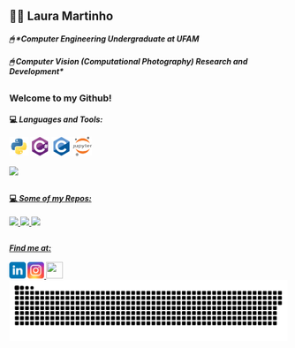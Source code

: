 ## 👩‍💻 Laura Martinho
##### 🖱 *Computer Engineering Undergraduate at UFAM 
##### 🖱 Computer Vision (Computational Photography) Research and Development*
##
### Welcome to my Github!
#### 💻 *Languages and Tools:* <div style="display: inline_block"><br> <img align="center" alt="laura-Python" height="35" width="35" src="https://raw.githubusercontent.com/devicons/devicon/master/icons/python/python-original.svg"> <img align="center" alt="laura-Csharp" height="35" width="35" src="https://raw.githubusercontent.com/devicons/devicon/master/icons/csharp/csharp-original.svg"> <img align="center" alt="laura-c" height="35" width="35" src="https://raw.githubusercontent.com/devicons/devicon/master/icons/c/c-original.svg"> <img align="center" alt="laura-Jupyter" height="35" width="35" src="https://raw.githubusercontent.com/devicons/devicon/master/icons/jupyter/jupyter-original-wordmark.svg"> 
</div>

<div>
  <a href="https://github.com/lauramartinho">
  <img height="140em" src="https://github-readme-stats.vercel.app/api/top-langs/?username=lauramartinho&layout=compact&langs_count=7&theme=react"/>
</div>
  
## 
#### 💻 *Some of my Repos:*
  <div>
  <a href="https://github.com/lauramartinho/Halide-Image-Processing"> 
  <img height="120em" src="https://github-readme-stats.vercel.app/api/pin/?username=lauramartinho&repo=Halide-Image-Processing&theme=react"/> 
  <a href="https://github.com/lauramartinho/Underwater-image-enhancement-based-on-fusion-of-intensity-transformation-techniques">
  <img height="120em" src="https://github-readme-stats.vercel.app/api/pin/?username=lauramartinho&repo=Underwater-image-enhancement-based-on-fusion-of-intensity-transformation-techniques&theme=react"/>
  <a href="https://github.com/lauramartinho/Revelacao-Digital-Fotografias"> 
  <img height="120em" src="https://github-readme-stats.vercel.app/api/pin/?username=lauramartinho&repo=Revelacao-Digital-Fotografias&theme=react"/> 
  
</div>
    
##
#### *Find me at:* <div style="display: inline_block"><br> <a href="https://www.linkedin.com/in/laura-martinho-7b7708158/" target="_blank"><img  height="30" width="30" src="https://github.com/edent/SuperTinyIcons/blob/master/images/svg/linkedin.svg" target="_blank"></a>  <a href="https://www.instagram.com/clare.lab/" target="_blank"><img  height="30" width="30" src="https://github.com/edent/SuperTinyIcons/blob/master/images/svg/instagram.svg" target="_blank"> <a href="https://github.com/Dino-Comp" target="_blank"> <img  height="30" width="30" src="https://user-images.githubusercontent.com/65466643/143583050-57594037-0df3-4137-bd77-9e0731693c07.png" target="_blank">  </a>![Snake animation](https://github.com/lauramartinho/lauramartinho/blob/output/github-contribution-grid-snake.svg)
  </div>
 
  
